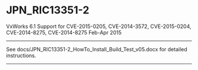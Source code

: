 # JPN_RIC13351-2
VxWorks 6.1 Support for CVE-2015-0205, CVE-2014-3572, CVE-2015-0204, CVE-2014-8275, CVE-2014-8275
Feb-Apr 2015

************************************************************************************
See docs/JPN_RIC13351-2_HowTo_Install_Build_Test_v05.docx for detailed instructions.
************************************************************************************